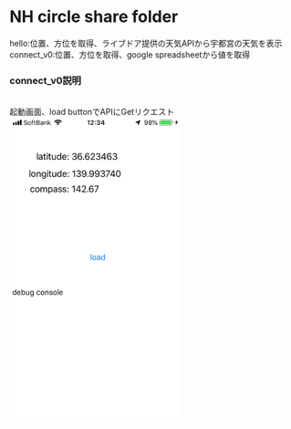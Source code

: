 # NH circle share folder
hello:位置、方位を取得、ライブドア提供の天気APIから宇都宮の天気を表示
<br>connect_v0:位置、方位を取得、google spreadsheetから値を取得

### connect_v0説明
<br>起動画面、load buttonでAPIにGetリクエスト
<br><img src="https://github.com/mono-baka/NH/blob/master/2019-07-20%2012.34.40.png" width="300">
